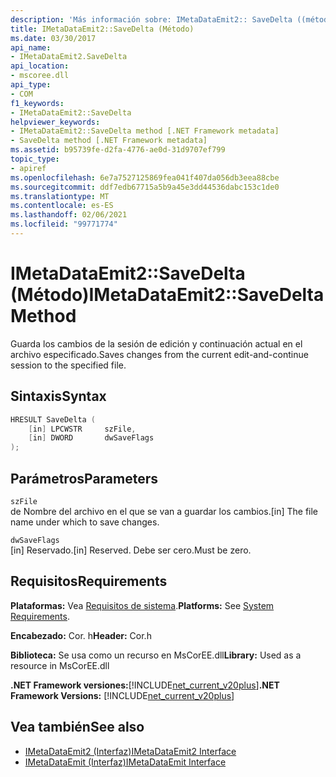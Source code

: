 ```yaml
---
description: 'Más información sobre: IMetaDataEmit2:: SaveDelta ((método)'
title: IMetaDataEmit2::SaveDelta (Método)
ms.date: 03/30/2017
api_name:
- IMetaDataEmit2.SaveDelta
api_location:
- mscoree.dll
api_type:
- COM
f1_keywords:
- IMetaDataEmit2::SaveDelta
helpviewer_keywords:
- IMetaDataEmit2::SaveDelta method [.NET Framework metadata]
- SaveDelta method [.NET Framework metadata]
ms.assetid: b95739fe-d2fa-4776-ae0d-31d9707ef799
topic_type:
- apiref
ms.openlocfilehash: 6e7a7527125869fea041f407da056db3eea88cbe
ms.sourcegitcommit: ddf7edb67715a5b9a45e3dd44536dabc153c1de0
ms.translationtype: MT
ms.contentlocale: es-ES
ms.lasthandoff: 02/06/2021
ms.locfileid: "99771774"
---
```

# <a name="imetadataemit2savedelta-method"></a><span data-ttu-id="80ed3-103">IMetaDataEmit2::SaveDelta (Método)</span><span class="sxs-lookup"><span data-stu-id="80ed3-103">IMetaDataEmit2::SaveDelta Method</span></span>

<span data-ttu-id="80ed3-104">Guarda los cambios de la sesión de edición y continuación actual en el archivo especificado.</span><span class="sxs-lookup"><span data-stu-id="80ed3-104">Saves changes from the current edit-and-continue session to the specified file.</span></span>  
  
## <a name="syntax"></a><span data-ttu-id="80ed3-105">Sintaxis</span><span class="sxs-lookup"><span data-stu-id="80ed3-105">Syntax</span></span>  
  
```cpp  
HRESULT SaveDelta (  
    [in] LPCWSTR     szFile,
    [in] DWORD       dwSaveFlags  
);  
```  
  
## <a name="parameters"></a><span data-ttu-id="80ed3-106">Parámetros</span><span class="sxs-lookup"><span data-stu-id="80ed3-106">Parameters</span></span>  

 `szFile`  
 <span data-ttu-id="80ed3-107">de Nombre del archivo en el que se van a guardar los cambios.</span><span class="sxs-lookup"><span data-stu-id="80ed3-107">[in] The file name under which to save changes.</span></span>  
  
 `dwSaveFlags`  
 <span data-ttu-id="80ed3-108">[in] Reservado.</span><span class="sxs-lookup"><span data-stu-id="80ed3-108">[in] Reserved.</span></span> <span data-ttu-id="80ed3-109">Debe ser cero.</span><span class="sxs-lookup"><span data-stu-id="80ed3-109">Must be zero.</span></span>  
  
## <a name="requirements"></a><span data-ttu-id="80ed3-110">Requisitos</span><span class="sxs-lookup"><span data-stu-id="80ed3-110">Requirements</span></span>  

 <span data-ttu-id="80ed3-111">**Plataformas:** Vea [Requisitos de sistema](../../get-started/system-requirements.md).</span><span class="sxs-lookup"><span data-stu-id="80ed3-111">**Platforms:** See [System Requirements](../../get-started/system-requirements.md).</span></span>  
  
 <span data-ttu-id="80ed3-112">**Encabezado:** Cor. h</span><span class="sxs-lookup"><span data-stu-id="80ed3-112">**Header:** Cor.h</span></span>  
  
 <span data-ttu-id="80ed3-113">**Biblioteca:** Se usa como un recurso en MsCorEE.dll</span><span class="sxs-lookup"><span data-stu-id="80ed3-113">**Library:** Used as a resource in MsCorEE.dll</span></span>  
  
 <span data-ttu-id="80ed3-114">**.NET Framework versiones:**[!INCLUDE[net_current_v20plus](../../../../includes/net-current-v20plus-md.md)]</span><span class="sxs-lookup"><span data-stu-id="80ed3-114">**.NET Framework Versions:** [!INCLUDE[net_current_v20plus](../../../../includes/net-current-v20plus-md.md)]</span></span>  
  
## <a name="see-also"></a><span data-ttu-id="80ed3-115">Vea también</span><span class="sxs-lookup"><span data-stu-id="80ed3-115">See also</span></span>

- [<span data-ttu-id="80ed3-116">IMetaDataEmit2 (Interfaz)</span><span class="sxs-lookup"><span data-stu-id="80ed3-116">IMetaDataEmit2 Interface</span></span>](imetadataemit2-interface.md)
- [<span data-ttu-id="80ed3-117">IMetaDataEmit (Interfaz)</span><span class="sxs-lookup"><span data-stu-id="80ed3-117">IMetaDataEmit Interface</span></span>](imetadataemit-interface.md)
